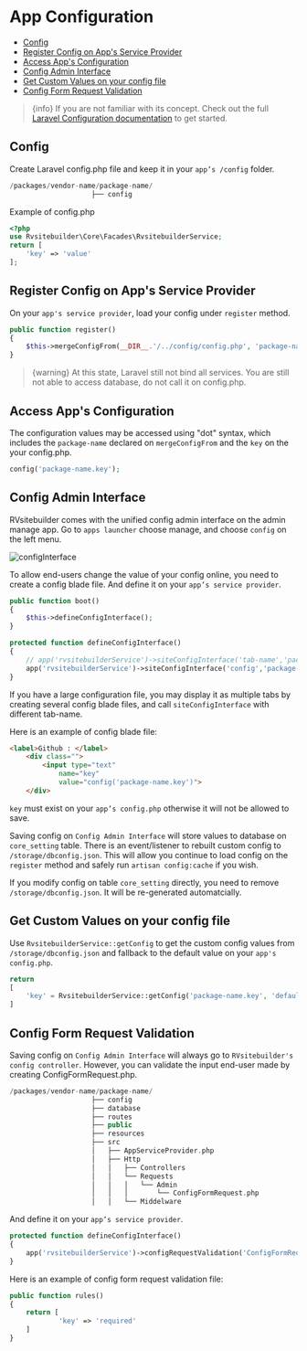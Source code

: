 # App Configuration

  - [Config](#Config)
  - [Register Config on App's Service Provider](#Register-Config-on-App's-Service-Provider)
  - [Access App's Configuration](#Access-App's-Configuration)
  - [Config Admin Interface ](#Config-Admin-Interface) 
  - [Get Custom Values on your config file](#Get-Custom-Values-on-your-config-file)
  - [Config Form Request Validation](#Config-Form-Request-Validation)

> {info} If you are not familiar with its concept. Check out the full [Laravel Configuration documentation](https://laravel.com/docs/master/configuration) to get started. 

<a name="Config"></a>
## Config 

Create Laravel config.php file and keep it in your `app’s /config` folder.

```php
/packages/vendor-name/package-name/
                    ├── config
```

Example of config.php
```php
<?php
use Rvsitebuilder\Core\Facades\RvsitebuilderService;
return [
    'key' => 'value'
];
```

<a name="Register-Config-on-App's-Service-Provider"></a>
## Register Config on App's Service Provider

On your `app's service provider`, load your config under `register` method. 

```php
public function register()
{
    $this->mergeConfigFrom(__DIR__.'/../config/config.php', 'package-name'); 
}
```
> {warning} At this state, Laravel still not bind all services. You are still not able to access database, do not call it on config.php.



<a name="Access-App's-Configuration"></a>
## Access App's Configuration

The configuration values may be accessed using "dot" syntax, which includes the `package-name` declared on `mergeConfigFrom` and the `key` on the your config.php.

```php
config('package-name.key');
```


<a name="Config-Admin-Interface"></a>
## Config Admin Interface 

RVsitebuilder comes with the unified config admin interface on the admin manage app. Go to `apps launcher` choose manage, and choose `config` on the left menu. 
 
![configInterface](/images/configInterface.jpg)
 
To allow end-users change the value of your config online, you need to create a config blade file. And define it on your `app’s service provider`.
 
```php
public function boot()
{ 
    $this->defineConfigInterface();
}

protected function defineConfigInterface()
{
    // app('rvsitebuilderService')->siteConfigInterface('tab-name','package-name::blade-file-path');
    app('rvsitebuilderService')->siteConfigInterface('config','package-name::admin.config'); 
}
```

If you have a large configuration file, you may display it as multiple tabs by creating several config blade files, and call `siteConfigInterface` with different tab-name.

Here is an example of config blade file:
```html
<label>Github : </label> 
    <div class="">
        <input type="text" 
            name="key"
            value="config('package-name.key')">
    </div>
```
`key` must exist on your `app’s config.php` otherwise it will not be allowed to save.

Saving config on `Config Admin Interface` will store values to database on `core_setting` table. There is an event/listener to rebuilt custom config to  `/storage/dbconfig.json`. This will allow you continue to load config on the `register` method and safely run `artisan config:cache` if you wish.

If you modify config on table `core_setting` directly, you need to remove `/storage/dbconfig.json`. It will be re-generated automatcially.


<a name="Get-Custom-Values-on-your-config-file"></a>
## Get Custom Values on your config file

Use `RvsitebuilderService::getConfig` to get the custom config values from `/storage/dbconfig.json` and fallback to the default value on your `app's config.php`.

```php
return 
[
    'key' = RvsitebuilderService::getConfig('package-name.key', 'defaultValue') 
]
```
 
<a name="Config-Form-Request-Validation"></a>
## Config Form Request Validation

Saving config on `Config Admin Interface`  will always go to `RVsitebuilder's config controller`. However, you can validate the input end-user made by creating ConfigFormRequest.php. 
```php
/packages/vendor-name/package-name/
                    ├── config
                    ├── database
                    ├── routes
                    ├── public
                    ├── resources
                    ├── src
                    │   ├── AppServiceProvider.php
                    │   ├── Http
                    │   │   ├── Controllers
                    │   │   └── Requests
                    │   │   │   └── Admin
                    │   │   │       └── ConfigFormRequest.php
                    │   │   └── Middelware           
```
 
And define it on your `app’s service provider`.
```php
protected function defineConfigInterface()
{
    app('rvsitebuilderService')->configRequestValidation('ConfigFormRequest');  
}
```

Here is an example of config form request validation file:
```php
public function rules()
{        
    return [  
            'key' => 'required'
    ]
}
``` 

